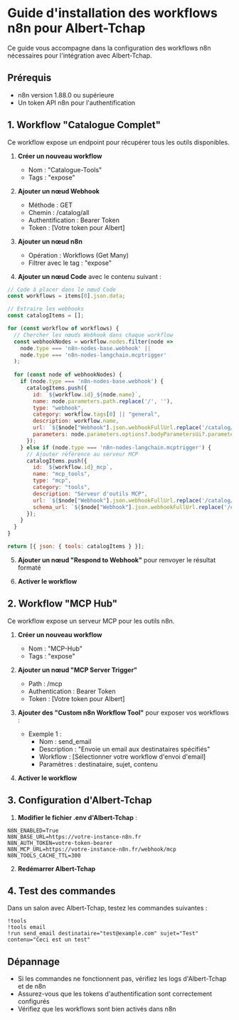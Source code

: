 # Guide d'installation des workflows n8n pour Albert-Tchap

Ce guide vous accompagne dans la configuration des workflows n8n nécessaires pour l'intégration avec Albert-Tchap.

## Prérequis

- n8n version 1.88.0 ou supérieure
- Un token API n8n pour l'authentification

## 1. Workflow "Catalogue Complet"

Ce workflow expose un endpoint pour récupérer tous les outils disponibles.

1. **Créer un nouveau workflow**
   - Nom : "Catalogue-Tools"
   - Tags : "expose"

2. **Ajouter un nœud Webhook**
   - Méthode : GET
   - Chemin : /catalog/all
   - Authentification : Bearer Token
   - Token : [Votre token pour Albert]

3. **Ajouter un nœud n8n**
   - Opération : Workflows (Get Many)
   - Filtrer avec le tag : "expose"

4. **Ajouter un nœud Code** avec le contenu suivant :

```javascript
// Code à placer dans le nœud Code
const workflows = items[0].json.data;

// Extraire les webhooks
const catalogItems = [];

for (const workflow of workflows) {
  // Chercher les nœuds Webhook dans chaque workflow
  const webhookNodes = workflow.nodes.filter(node => 
    node.type === 'n8n-nodes-base.webhook' || 
    node.type === 'n8n-nodes-langchain.mcptrigger'
  );
  
  for (const node of webhookNodes) {
    if (node.type === 'n8n-nodes-base.webhook') {
      catalogItems.push({
        id: `${workflow.id}_${node.name}`,
        name: node.parameters.path.replace('/', ''),
        type: "webhook",
        category: workflow.tags[0] || "general",
        description: workflow.name,
        url: `${$node["Webhook"].json.webhookFullUrl.replace('/catalog/all', '')}${node.parameters.path}`,
        parameters: node.parameters.options?.bodyParametersUi?.parameters || []
      });
    } else if (node.type === 'n8n-nodes-langchain.mcptrigger') {
      // Ajouter référence au serveur MCP
      catalogItems.push({
        id: `${workflow.id}_mcp`,
        name: "mcp_tools",
        type: "mcp",
        category: "tools",
        description: "Serveur d'outils MCP",
        url: `${$node["Webhook"].json.webhookFullUrl.replace('/catalog/all', '/mcp')}`,
        schema_url: `${$node["Webhook"].json.webhookFullUrl.replace('/catalog/all', '/mcp/schema')}`
      });
    }
  }
}

return [{ json: { tools: catalogItems } }];
```

5. **Ajouter un nœud "Respond to Webhook"** pour renvoyer le résultat formaté

6. **Activer le workflow**

## 2. Workflow "MCP Hub" 

Ce workflow expose un serveur MCP pour les outils n8n.

1. **Créer un nouveau workflow**
   - Nom : "MCP-Hub"
   - Tags : "expose"

2. **Ajouter un nœud "MCP Server Trigger"**
   - Path : /mcp
   - Authentication : Bearer Token
   - Token : [Votre token pour Albert]

3. **Ajouter des "Custom n8n Workflow Tool"** pour exposer vos workflows :
   - Exemple 1 :
     - Nom : send_email
     - Description : "Envoie un email aux destinataires spécifiés"
     - Workflow : [Sélectionner votre workflow d'envoi d'email]
     - Paramètres : destinataire, sujet, contenu

4. **Activer le workflow**

## 3. Configuration d'Albert-Tchap

1. **Modifier le fichier .env d'Albert-Tchap** :

```
N8N_ENABLED=True
N8N_BASE_URL=https://votre-instance-n8n.fr
N8N_AUTH_TOKEN=votre-token-bearer
N8N_MCP_URL=https://votre-instance-n8n.fr/webhook/mcp
N8N_TOOLS_CACHE_TTL=300
```

2. **Redémarrer Albert-Tchap**

## 4. Test des commandes

Dans un salon avec Albert-Tchap, testez les commandes suivantes :

```
!tools
!tools email
!run send_email destinataire="test@example.com" sujet="Test" contenu="Ceci est un test"
```

## Dépannage

- Si les commandes ne fonctionnent pas, vérifiez les logs d'Albert-Tchap et de n8n
- Assurez-vous que les tokens d'authentification sont correctement configurés
- Vérifiez que les workflows sont bien activés dans n8n 
